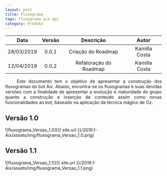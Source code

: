 ```yaml
---
layout: post
title: Fluxograma
tags: fluxograma aix eps
category: Produto
---
```

| Data       | Versão | Descrição                                   | Autor            |
| :--------: | :----: | :-----------------------------------------: | :--------------: |
| 28/03/2019 | 0.0.1  | Criação do Roadmap                  | Kamilla Costa    |
| 12/04/2019 | 0.0.2  | Refatoração do Roadmap                  | Kamilla Costa    |

<p align="justify">&emsp;&emsp; Este documento tem o objetivo de apresentar a construção dos fluxogramas do bot Aix. Abaixo, encontra-se os fluxogramas e suas devidas versões com a finalidade de apresentar a evolução e maturidade do grupo quanto a construção e inserção de conteúdo assim como novas funcionalidades ao bot, baseado na aplicação da técnica mágico de Oz.</p>
<!--more-->

## Versão 1.0

![fluxograma_Versao_1.0]({{ site.url }}/2019.1-Aix/assets/img/fluxograma_Versao_1.0.png)

## Versão 1.1

![fluxograma_Versao_1.1]({{ site.url }}/2019.1-Aix/assets/img/fluxograma_Versao_1.1.png)

